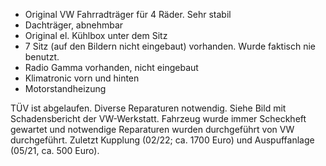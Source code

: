 * Original VW Fahrradträger für 4 Räder. Sehr stabil
* Dachträger, abnehmbar
* Original el. Kühlbox unter dem Sitz
* 7 Sitz (auf den Bildern nicht eingebaut) vorhanden. Wurde faktisch nie benutzt.
* Radio Gamma vorhanden, nicht eingebaut
* Klimatronic vorn und hinten
* Motorstandheizung

TÜV ist abgelaufen. Diverse Reparaturen notwendig. Siehe Bild mit Schadensbericht der VW-Werkstatt. Fahrzeug wurde immer Scheckheft gewartet und notwendige Reparaturen wurden durchgeführt von VW durchgeführt. Zuletzt Kupplung  (02/22; ca. 1700 Euro)  und Auspuffanlage (05/21, ca. 500 Euro).